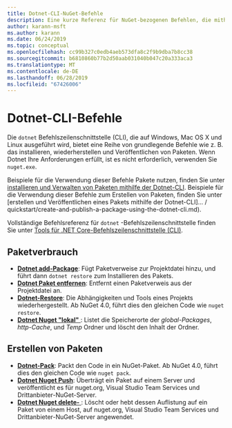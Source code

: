 ```yaml
---
title: Dotnet-CLI-NuGet-Befehle
description: Eine kurze Referenz für NuGet-bezogenen Befehlen, die mithilfe der Dotnet-Befehlszeilenschnittstelle werden soll.
author: karann-msft
ms.author: karann
ms.date: 06/24/2019
ms.topic: conceptual
ms.openlocfilehash: cc99b327c0edb4aeb573dfa8c2f9b9dba7b8cc38
ms.sourcegitcommit: b6810860b77b2d50aab031040b047c20a333aca3
ms.translationtype: MT
ms.contentlocale: de-DE
ms.lasthandoff: 06/28/2019
ms.locfileid: "67426006"
---
```

# <a name="dotnet-cli-commands"></a>Dotnet-CLI-Befehle

Die `dotnet` Befehlszeilenschnittstelle (CLI), die auf Windows, Mac OS X und Linux ausgeführt wird, bietet eine Reihe von grundlegende Befehle wie z. B. das installieren, wiederherstellen und Veröffentlichen von Paketen. Wenn Dotnet Ihre Anforderungen erfüllt, ist es nicht erforderlich, verwenden Sie `nuget.exe`.

Beispiele für die Verwendung dieser Befehle Pakete nutzen, finden Sie unter [installieren und Verwalten von Paketen mithilfe der Dotnet-CLI](../consume-packages/install-use-packages-dotnet-cli.md). Beispiele für die Verwendung dieser Befehle zum Erstellen von Paketen, finden Sie unter [erstellen und Veröffentlichen eines Pakets mithilfe der Dotnet-CLI]... / quickstart/create-and-publish-a-package-using-the-dotnet-cli.md).

Vollständige Befehlsreferenz für `dotnet` -Befehlszeilenschnittstelle finden Sie unter [Tools für .NET Core-Befehlszeilenschnittstelle (CLI)](/dotnet/core/tools/?tabs=netcore2x).

## <a name="package-consumption"></a>Paketverbrauch

- [**Dotnet add-Package**](/dotnet/core/tools/dotnet-add-package): Fügt Paketverweise zur Projektdatei hinzu, und führt dann `dotnet restore` zum Installieren des Pakets.
- [**Dotnet Paket entfernen**](/dotnet/core/tools/dotnet-remove-package): Entfernt einen Paketverweis aus der Projektdatei an.
- [**Dotnet-Restore**](/dotnet/core/tools/dotnet-restore?tabs=netcore2x): Die Abhängigkeiten und Tools eines Projekts wiederhergestellt. Ab NuGet 4.0, führt dies den gleichen Code wie `nuget restore`.
- [**Dotnet Nuget "lokal"** ](/dotnet/core/tools/dotnet-nuget-locals): Listet die Speicherorte der *global-Packages*, *http-Cache*, und *Temp* Ordner und löscht den Inhalt der Ordner.

## <a name="package-creation"></a>Erstellen von Paketen

- [**Dotnet-Pack**](/dotnet/core/tools/dotnet-pack?tabs=netcore2x): Packt den Code in ein NuGet-Paket. Ab NuGet 4.0, führt dies den gleichen Code wie `nuget pack`.
- [**Dotnet Nuget Push**](/dotnet/core/tools/dotnet-nuget-push): Überträgt ein Paket auf einem Server und veröffentlicht es für nuget.org, Visual Studio Team Services und Drittanbieter-NuGet-Server.
- [**Dotnet Nuget delete-** ](/dotnet/core/tools/dotnet-nuget-delete): Löscht oder hebt dessen Auflistung auf ein Paket von einem Host, auf nuget.org, Visual Studio Team Services und Drittanbieter-NuGet-Server angewendet.
